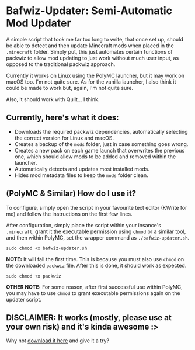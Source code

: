 # Bafwiz-Updater: Semi-Automatic Mod Updater
A simple script that took me far too long to write, that once set up, should be able to detect and then update Minecraft mods when placed in the `.minecraft` folder. Simply put, this just automates certain functions of packwiz to allow mod updating to just work without much user input, as opposed to the traditional packwiz approach.

Currently it works on Linux using the PolyMC launcher, but it may work on macOS too. I'm not quite sure. As for the vanilla launcher, I also think it could be made to work but, again, I'm not quite sure.

Also, it should work with Quilt... I think.
## Currently, here's what it does:
* Downloads the required packwiz dependencies, automatically selecting the correct version for Linux and macOS.
* Creates a backup of the `mods` folder, just in case something goes wrong.
* Creates a new pack on each game launch that overwrites the previous one, which should allow mods to be added and removed within the launcher.
* Automatically detects and updates most installed mods.
* Hides mod metadata files to keep the `mods` folder clean.
## (PolyMC & Similar) How do I use it?
To configure, simply open the script in your favourite text editor (KWrite for me) and follow the instructions on the first few lines.

After configuration, simply place the script within your insance's `.minecraft`, grant it the executable permission using `chmod` or a similar tool, and then within PolyMC, set the wrapper command as `./bafwiz-updater.sh`.
```
sudo chmod +x bafwiz-updater.sh
```
**NOTE:** It will fail the first time. This is because you must also use `chmod` on the downloaded `packwiz` file. After this is done, it should work as expected.
```
sudo chmod +x packwiz
```
**OTHER NOTE:** For some reason, after first successful use within PolyMC, you may have to use `chmod` to grant executable permissions again on the updater script.

## DISCLAIMER: It works (mostly, please use at your own risk) and it's kinda awesome :>
Why not [download it here](https://raw.githubusercontent.com/Regular-Baf/Bafwiz-Updater/main/bafwiz-updater.sh) and give it a try?
